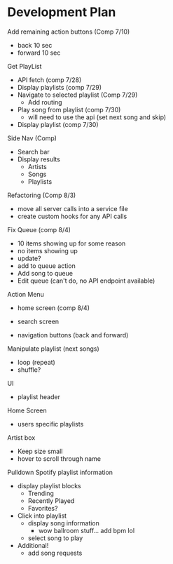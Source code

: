 # Development Plan
Add remaining action buttons (Comp 7/10)
- back 10 sec
- forward 10 sec

Get PlayList
- API fetch (comp 7/28)
- Display playlists (comp 7/29)
- Navigate to selected playlist (Comp 7/29)
    - Add routing
- Play song from playlist  (comp 7/30)
    - will need to use the api (set next song and skip)
- Display playlist (comp 7/30)

Side Nav (Comp)
- Search bar
- Display results
    - Artists
    - Songs
    - Playlists

Refactoring (Comp 8/3)
- move all server calls into a service file
- create custom hooks for any API calls

Fix Queue (comp 8/4)
- 10 items showing up for some reason
- no items showing up
- update?
- add to queue action
- Add song to queue
- Edit queue (can't do, no API endpoint available)

Action Menu
- home screen (comp 8/4)
- search screen

- navigation buttons (back and forward)

Manipulate playlist (next songs)
- loop (repeat)
- shuffle?

UI
- playlist header

Home Screen
- users specific playlists

Artist box
- Keep size small
- hover to scroll through name

Pulldown Spotify playlist information
- display playlist blocks
    - Trending
    - Recently Played
    - Favorites?
- Click into playlist
    - display song information
        - wow ballroom stuff... add bpm lol
    - select song to play
- Additional!
    - add song requests

